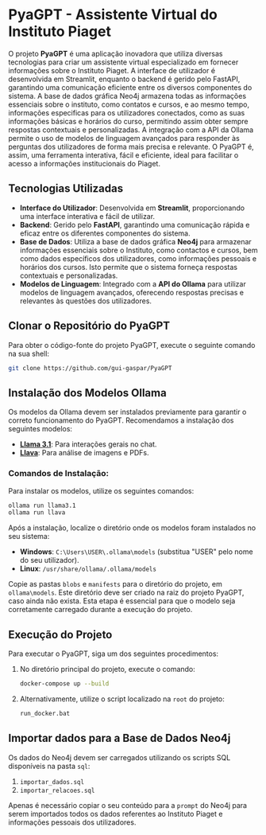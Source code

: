 # PyaGPT - Assistente Virtual do Instituto Piaget

O projeto **PyaGPT** é uma aplicação inovadora que utiliza diversas tecnologias para criar um assistente virtual especializado em fornecer informações sobre o Instituto Piaget. A interface de utilizador é desenvolvida em Streamlit, enquanto o backend é gerido pelo FastAPI, garantindo uma comunicação eficiente entre os diversos componentes do sistema. A base de dados gráfica Neo4j armazena todas as informações essenciais sobre o instituto, como contatos e cursos, e ao mesmo tempo, informações especificas para os utilizadores conectados, como as suas informações básicas e horários do curso, permitindo assim obter sempre respostas contextuais e personalizadas. A integração com a API da Ollama permite o uso de modelos de linguagem avançados para responder às perguntas dos utilizadores de forma mais precisa e relevante. O PyaGPT é, assim, uma ferramenta interativa, fácil e eficiente, ideal para facilitar o acesso a informações institucionais do Piaget.

## Tecnologias Utilizadas

- **Interface do Utilizador**: Desenvolvida em **Streamlit**, proporcionando uma interface interativa e fácil de utilizar.
- **Backend**: Gerido pelo **FastAPI**, garantindo uma comunicação rápida e eficaz entre os diferentes componentes do sistema.
- **Base de Dados**: Utiliza a base de dados gráfica **Neo4j** para armazenar informações essenciais sobre o Instituto, como contactos e cursos, bem como dados específicos dos utilizadores, como informações pessoais e horários dos cursos. Isto permite que o sistema forneça respostas contextuais e personalizadas.
- **Modelos de Linguagem**: Integrado com a **API do Ollama** para utilizar modelos de linguagem avançados, oferecendo respostas precisas e relevantes às questões dos utilizadores.

## Clonar o Repositório do PyaGPT

Para obter o código-fonte do projeto PyaGPT, execute o seguinte comando na sua shell:

```bash
git clone https://github.com/gui-gaspar/PyaGPT
```

## Instalação dos Modelos Ollama

Os modelos da Ollama devem ser instalados previamente para garantir o correto funcionamento do PyaGPT. Recomendamos a instalação dos seguintes modelos:

- [**Llama 3.1**](https://ollama.com/library/llama3.1): Para interações gerais no chat.
- [**Llava**](https://ollama.com/library/llava): Para análise de imagens e PDFs.

### Comandos de Instalação:

Para instalar os modelos, utilize os seguintes comandos:

```bash
ollama run llama3.1
ollama run llava
```

Após a instalação, localize o diretório onde os modelos foram instalados no seu sistema:

- **Windows**: `C:\Users\USER\.ollama\models` (substitua "USER" pelo nome do seu utilizador).
- **Linux**: `/usr/share/ollama/.ollama/models`

Copie as pastas `blobs` e `manifests` para o diretório do projeto, em `ollama\models`. Este diretório deve ser criado na raiz do projeto PyaGPT, caso ainda não exista. Esta etapa é essencial para que o modelo seja corretamente carregado durante a execução do projeto.

## Execução do Projeto

Para executar o PyaGPT, siga um dos seguintes procedimentos:

1. No diretório principal do projeto, execute o comando:
   ```bash
   docker-compose up --build
   ```

2. Alternativamente, utilize o script localizado na `root` do projeto:
   ```bash
   run_docker.bat
   ```

## Importar dados para a Base de Dados Neo4j

Os dados do Neo4j devem ser carregados utilizando os scripts SQL disponíveis na pasta `sql`:

1. `importar_dados.sql`
2. `importar_relacoes.sql`

Apenas é necessário copiar o seu conteúdo para a `prompt` do Neo4j para serem importados todos os dados referentes ao Instituto Piaget e informações pessoais dos utilizadores.